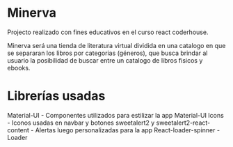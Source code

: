 # Minerva

Projecto realizado con fines educativos en el curso react coderhouse.

Minerva será una tienda de literatura virtual dividida 
en una catalogo en que se separaran los libros por categorias 
(géneros), que busca brindar al usuario la posibilidad de buscar 
entre un catalogo de libros fisicos y ebooks.

# Librerías usadas
Material-UI - Componentes utilizados para estilizar la app
Material-UI Icons - Iconos usadas en navbar y botones
sweetalert2 y sweetalert2-react-content - Alertas luego personalizadas para la app
React-loader-spinner - Loader